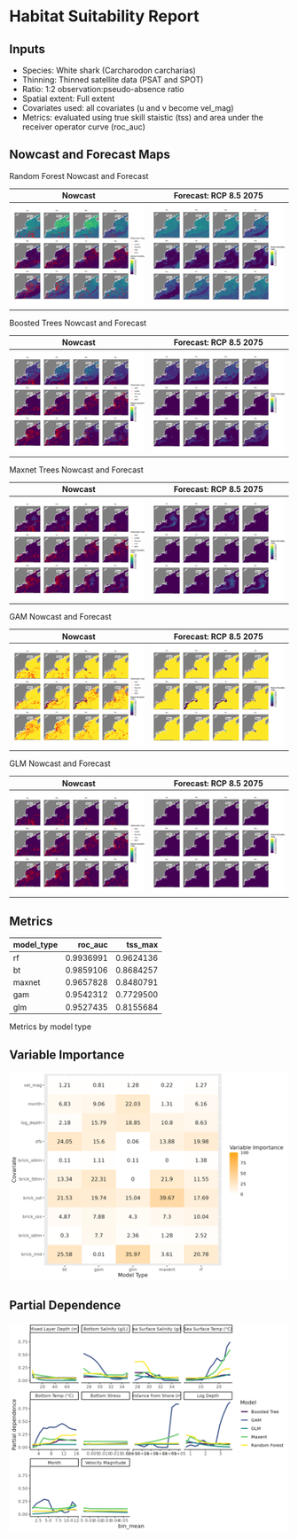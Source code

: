 Habitat Suitability Report
================

## Inputs

- Species: White shark (Carcharodon carcharias)
- Thinning: Thinned satellite data (PSAT and SPOT)
- Ratio: 1:2 observation:pseudo-absence ratio
- Spatial extent: Full extent
- Covariates used: all covariates (u and v become vel_mag)
- Metrics: evaluated using true skill staistic (tss) and area under the
  receiver operator curve (roc_auc)

## Nowcast and Forecast Maps

Random Forest Nowcast and Forecast

| Nowcast | Forecast: RCP 8.5 2075 |
|:--:|:--:|
| ![](../../../../tidy_reports/versions/c21/020360/c21.020360.01_12_rf_compiled_casts.png) | ![](../../../../tidy_reports/versions/c21/020364/c21.020364.01_12_rf_compiled_casts.png) |

Boosted Trees Nowcast and Forecast

| Nowcast | Forecast: RCP 8.5 2075 |
|:--:|:--:|
| ![](../../../../tidy_reports/versions/c21/020360/c21.020360.01_12_bt_compiled_casts.png) | ![](../../../../tidy_reports/versions/c21/020364/c21.020364.01_12_bt_compiled_casts.png) |

Maxnet Trees Nowcast and Forecast

| Nowcast | Forecast: RCP 8.5 2075 |
|:--:|:--:|
| ![](../../../../tidy_reports/versions/c21/020360/c21.020360.01_12_maxent_compiled_casts.png) | ![](../../../../tidy_reports/versions/c21/020364/c21.020364.01_12_maxent_compiled_casts.png) |

GAM Nowcast and Forecast

| Nowcast | Forecast: RCP 8.5 2075 |
|:--:|:--:|
| ![](../../../../tidy_reports/versions/c21/020360/c21.020360.01_12_gam_compiled_casts.png) | ![](../../../../tidy_reports/versions/c21/020364/c21.020364.01_12_gam_compiled_casts.png) |

GLM Nowcast and Forecast

| Nowcast | Forecast: RCP 8.5 2075 |
|:--:|:--:|
| ![](../../../../tidy_reports/versions/c21/020360/c21.020360.01_12_glm_compiled_casts.png) | ![](../../../../tidy_reports/versions/c21/020364/c21.020364.01_12_glm_compiled_casts.png) |

## Metrics

| model_type |   roc_auc |   tss_max |
|:-----------|----------:|----------:|
| rf         | 0.9936991 | 0.9624136 |
| bt         | 0.9859106 | 0.8684257 |
| maxnet     | 0.9657828 | 0.8480791 |
| gam        | 0.9542312 | 0.7729500 |
| glm        | 0.9527435 | 0.8155684 |

Metrics by model type

## Variable Importance

![](m21.02036_tidy_compiled_files/figure-gfm/variable_importance-1.png)

## Partial Dependence

![](m21.02036_tidy_compiled_files/figure-gfm/partial_dependence-1.png)
